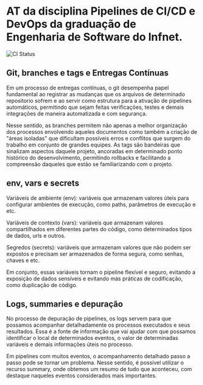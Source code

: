 # AT da disciplina Pipelines de CI/CD e DevOps da graduação de Engenharia de Software do Infnet.

![CI Status](https://img.shields.io/github/actions/workflow/status/luisanselmobd/appmonitor-pipeline/ci.yml?branch=main)

## Git, branches e tags e Entregas Contínuas
Em um processo de entregas contínuas, o git desempenha papel fundamental ao registrar as mudanças que os arquivos de determinado repositorio sofrem e ao servir como estrutura para a ativação de pipelines automáticos, permitindo que sejam feitas verificações, testes e demais integrações de maneira automatizada e com segurança. 

Nesse sentido, as branches permitem não apenas a melhor organização dos processos envolvendo aqueles documentos como também a criação de "áreas isoladas" que dificultam possíveis erros e conflitos que surgem do trabalho em conjunto de grandes equipes. As tags são bandeiras que sinalizam aspectos daquele projeto, ancoradas em determinado ponto histórico do desenvolvimento, permitindo rollbacks e facilitando a compreensão daqueles que estão se familiarizando com o projeto.

## env, vars e secrets
Variáveis de ambiente (env): variáveis que armazenam valores úteis para configurar ambientes de execução, como paths, parâmetros de execução e etc.

Variáveis de contexto (vars): variáveis que armazenam valores compartilhados em diferentes partes do código, como determinados tipos de dados, urls e outros.

Segredos (secrets): variáveis que armazenam valores que não podem ser expostos e precisam ser armazenados de forma segura, como senhas, chaves e etc.

Em conjunto, essas variáveis tornam o pipeline flexível e seguro, evitando a exposição de dados sensíveis e evitando más práticas de codificação, como duplicação de código.

## Logs, summaries e depuração
No processo de depuração de pipelines, os logs servem para que possamos acompanhar detalhadamente os processos executados e seus resultados. Essa é a fonte de informação que vai ajudar com que possamos identificar o local de determinados eventos, o valor de determinadas variáveis e demais informações úteis no processo.

Em pipelines com muitos eventos, o acompanhamento detalhado passo a passo pode se tornar um problema. Nesse sentido, é possível utilizar o recurso summary, onde obtemos um resumo de tudo que aconteceu, com destaque naqueles eventos considerados mais importantes.
